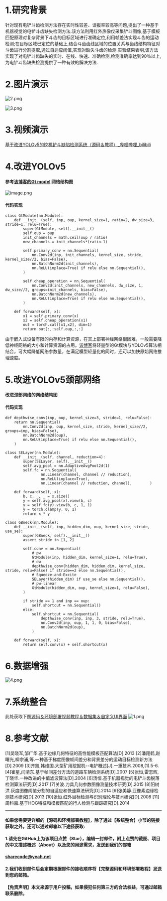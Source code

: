 ﻿# 1.研究背景
针对现有电铲斗齿检测方法存在实时性较差、误报率较高等问题,提出了一种基于机器视觉的电铲斗齿缺失检测方法.该方法利用红外热像仪采集铲斗图像,基于模板匹配原理对复杂背景下斗齿的目标区域进行准确定位,利用帧差法实现斗齿的运动检测;在目标区域已定位的基础上,结合斗齿齿线区域的位置关系与齿线结构特征对斗齿进行分割提取,通过自适应阈值,实现对缺失斗齿的检测.实验结果表明,该方法实现了对电铲斗齿缺失的实时、在线、快速、准确检测,检测准确率达到90％以上,为电铲斗齿缺失检测提供了一种有效的解决方法.

# 2.图片演示
![2.png](94b5a82b0ad3623f762baa90ff341fc5.png)

![3.png](4fb53dd0cef8bd5f518779812d89fe06.png)

# 3.视频演示
[基于改进YOLOv5的挖机铲斗缺陷检测系统（源码＆教程）_哔哩哔哩_bilibili](https://www.bilibili.com/video/BV1EV4y1N7Eb/?vd_source=bc9aec86d164b67a7004b996143742dc)

# 4.改进YOLOv5
#### 参考[该博客的Gt model](https://mbd.pub/o/bread/Y5iblZ1x) 网络结构图
![image.png](ef9484049cacded6376039eba20516d4.png)

#### 代码实现
```
class GtModule(nn.Module):
    def __init__(self, inp, oup, kernel_size=1, ratio=2, dw_size=3, stride=1, relu=True):
        super(GtModule, self).__init__()
        self.oup = oup
        init_channels = math.ceil(oup / ratio)
        new_channels = init_channels*(ratio-1)
 
        self.primary_conv = nn.Sequential(
            nn.Conv2d(inp, init_channels, kernel_size, stride, kernel_size//2, bias=False),
            nn.BatchNorm2d(init_channels),
            nn.ReLU(inplace=True) if relu else nn.Sequential(),
        )
 
        self.cheap_operation = nn.Sequential(
            nn.Conv2d(init_channels, new_channels, dw_size, 1, dw_size//2, groups=init_channels, bias=False),
            nn.BatchNorm2d(new_channels),
            nn.ReLU(inplace=True) if relu else nn.Sequential(),
        )
 
    def forward(self, x):
        x1 = self.primary_conv(x)
        x2 = self.cheap_operation(x1)
        out = torch.cat([x1,x2], dim=1)
        return out[:,:self.oup,:,:]
```
由于嵌入式设备有限的内存和计算资源，在其上部署神经网络很困难，一般需要降低神经网络的大小和计算资源的占用。[该博客](https://afdian.net/item?plan_id=19179d745b3211eda7c452540025c377)将轻量型的Gt模块与YOLOv5算法相结合，可大幅降低网络参数量，在满足模型轻量化的同时，还可以加快原始网络推理速度。


# 5.改进YOLOv5颈部网络

#### 改进颈部网络的网络结构图
#### 代码实现
```
def depthwise_conv(inp, oup, kernel_size=3, stride=1, relu=False):
    return nn.Sequential(
        nn.Conv2d(inp, oup, kernel_size, stride, kernel_size//2, groups=inp, bias=False),
        nn.BatchNorm2d(oup),
        nn.ReLU(inplace=True) if relu else nn.Sequential(),
    )
 
class SELayer(nn.Module):
    def __init__(self, channel, reduction=4):
        super(SELayer, self).__init__()
        self.avg_pool = nn.AdaptiveAvgPool2d(1)
        self.fc = nn.Sequential(
                nn.Linear(channel, channel // reduction),
                nn.ReLU(inplace=True),
                nn.Linear(channel // reduction, channel),        )
 
    def forward(self, x):
        b, c, _, _ = x.size()
        y = self.avg_pool(x).view(b, c)
        y = self.fc(y).view(b, c, 1, 1)
        y = torch.clamp(y, 0, 1)
        return x * y
 
class GBneck(nn.Module):
    def __init__(self, inp, hidden_dim, oup, kernel_size, stride, use_se):
        super(GBneck, self).__init__()
        assert stride in [1, 2]
 
        self.conv = nn.Sequential(
            # pw
            GtModule(inp, hidden_dim, kernel_size=1, relu=True),
            # dw
            depthwise_conv(hidden_dim, hidden_dim, kernel_size, stride, relu=False) if stride==2 else nn.Sequential(),
            # Squeeze-and-Excite
            SELayer(hidden_dim) if use_se else nn.Sequential(),
            # pw-linear
            GtModule(hidden_dim, oup, kernel_size=1, relu=False),
        )
 
        if stride == 1 and inp == oup:
            self.shortcut = nn.Sequential()
        else:
            self.shortcut = nn.Sequential(
                depthwise_conv(inp, inp, 3, stride, relu=True),
                nn.Conv2d(inp, oup, 1, 1, 0, bias=False),
                nn.BatchNorm2d(oup),
            )
 
    def forward(self, x):
        return self.conv(x) + self.shortcut(x)
```
# 6.数据增强
![4.png](d643950e4225ed627386165227bc9f66.png)



# 7.系统整合
此处获取下图[源码＆环境部署视频教程＆数据集＆自定义UI界面](https://s.xiaocichang.com/s/bac3bf)
![1.png](fd4207af3edc7b663498b51bec80dccd.png)




# 8.参考文献
[1]吴晓军,邹广华.基于边缘几何特征的高性能模板匹配算法[D].2013
[2]潘翔鹤,赵曙光,柳宗浦,等.一种基于梯度图像帧间差分和背景差分的运动目标检测新方法[D].2009
[3]齐凯,韩维国.大型矿用挖掘机--电铲概述[J].一重技术.2008,(1).5-6.
[4]崔星,闫清东.基于帧间差分方法的道路车辆检测系统[D].2007
[5]张恒,雷志辉,丁晓华.一种改进的中值滤波算法[D].2004
[6]汤恒.基于机器视觉的电铲斗齿脱落检测算法研究[D].2017
[7]关波.刀具几何参数图像测量技术研究[D].2015
[8]阳树洪.灰度图像阈值分割的自适应和快速算法研究[D].2014
[9]张美静.亚像素边缘检测技术研究[D].2013
[10]张恒.红外目标检测与识别理论与技术研究[D].2008
[11]周科嘉.基于HOG特征和模板匹配的行人检测与跟踪研究[D].2014


---
#### 如果您需要更详细的【源码和环境部署教程】，除了通过【系统整合】小节的链接获取之外，还可以通过邮箱以下途径获取:
#### 1.请先在GitHub上为该项目点赞（Star），编辑一封邮件，附上点赞的截图、项目的中文描述概述（About）以及您的用途需求，发送到我们的邮箱
#### sharecode@yeah.net
#### 2.我们收到邮件后会定期根据邮件的接收顺序将【完整源码和环境部署教程】发送到您的邮箱。
#### 【免责声明】本文来源于用户投稿，如果侵犯任何第三方的合法权益，可通过邮箱联系删除。